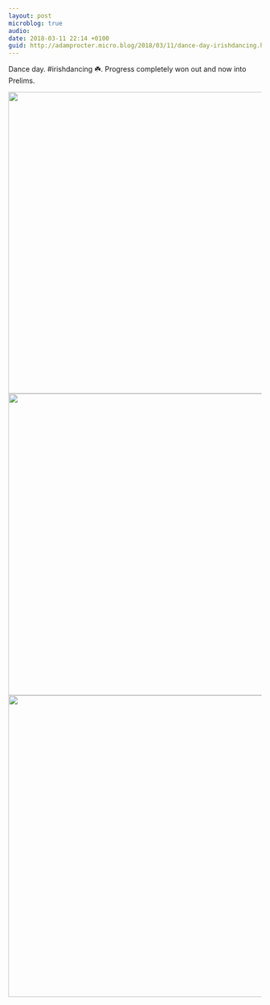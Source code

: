 ```yaml
---
layout: post
microblog: true
audio: 
date: 2018-03-11 22:14 +0100
guid: http://adamprocter.micro.blog/2018/03/11/dance-day-irishdancing.html
---
```

Dance day. #irishdancing ☘️. Progress completely won out and now into Prelims.

<img src="http://discursive.adamprocter.co.uk/uploads/2018/7d0b2796fd.jpg" width="600" height="600" /><img src="http://discursive.adamprocter.co.uk/uploads/2018/500491ac6f.jpg" width="600" height="600" /><img src="http://discursive.adamprocter.co.uk/uploads/2018/adafa06644.jpg" width="600" height="600" />
